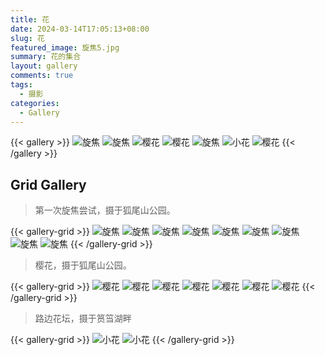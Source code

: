 ```yaml
---
title: 花
date: 2024-03-14T17:05:13+08:00
slug: 花
featured_image: 旋焦5.jpg
summary: 花的集合
layout: gallery
comments: true
tags:
  - 摄影
categories:
  - Gallery
---
```


{{< gallery >}}
![旋焦](旋焦1.jpg)
![旋焦](旋焦2.jpg)
![樱花](樱花1.jpg)
![樱花](樱花2.jpg)
![旋焦](旋焦5.jpg)
![小花](小花1.jpg)
![樱花](樱花6.jpg)
{{< /gallery >}}

## Grid Gallery

> 第一次旋焦尝试，摄于狐尾山公园。

{{< gallery-grid >}}
![旋焦](旋焦1.jpg)
![旋焦](旋焦2.jpg)
![旋焦](旋焦3.jpg)
![旋焦](旋焦4.jpg)
![旋焦](旋焦5.jpg)
![旋焦](旋焦6.jpg)
![旋焦](旋焦7.jpg)
![旋焦](旋焦8.jpg)
![旋焦](旋焦9.jpg)
{{< /gallery-grid >}}

> 樱花，摄于狐尾山公园。

{{< gallery-grid >}}
![樱花](樱花1.jpg)
![樱花](樱花2.jpg)
![樱花](樱花3.jpg)
![樱花](樱花4.jpg)
![樱花](樱花5.jpg)
![樱花](樱花6.jpg)
![樱花](樱花7.jpg)
{{< /gallery-grid >}}

> 路边花坛，摄于筼筜湖畔

{{< gallery-grid >}}
![小花](小花1.jpg)
![小花](小花2.jpg)
{{< /gallery-grid >}}
